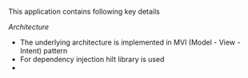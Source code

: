 This application contains following key details

*Architecture*

- The underlying architecture is implemented in MVI (Model - View - Intent) pattern
- For dependency injection hilt library is used
- 
